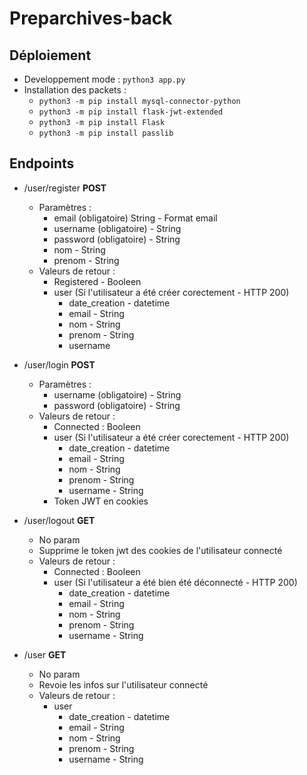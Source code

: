 # Preparchives-back

## Déploiement
 - Developpement mode : ```python3 app.py```
 - Installation des packets :
    - ```python3 -m pip install mysql-connector-python```
    - ```python3 -m pip install flask-jwt-extended```
    - ```python3 -m pip install Flask```
    - ```python3 -m pip install passlib```


## Endpoints

 - /user/register **POST**
    - Paramètres :
        - email (obligatoire) String - Format email
        - username (obligatoire) - String
        - password (obligatoire) - String
        - nom - String 
        - prenom - String
    - Valeurs de retour :
        - Registered - Booleen
        - user (Si l'utilisateur a été créer corectement - HTTP 200)
            - date_creation - datetime
            - email - String
            - nom - String
            - prenom - String
            - username

 - /user/login **POST**
    - Paramètres :
        - username (obligatoire) - String
        - password (obligatoire) - String
    - Valeurs de retour :
        - Connected : Booleen
        - user (Si l'utilisateur a été créer corectement - HTTP 200)
            - date_creation - datetime
            - email - String
            - nom - String
            - prenom - String
            - username - String
        - Token JWT en cookies

 -  /user/logout **GET**
    - No param
    - Supprime le token jwt des cookies de l'utilisateur connecté
    - Valeurs de retour :
        - Connected : Booleen
        - user (Si l'utilisateur a été bien été déconnecté - HTTP 200)
            - date_creation - datetime
            - email - String
            - nom - String
            - prenom - String
            - username - String

 - /user **GET**
    - No param
    - Revoie les infos sur l'utilisateur connecté
    - Valeurs de retour :
        - user
            - date_creation - datetime
            - email - String
            - nom - String
            - prenom - String
            - username - String
